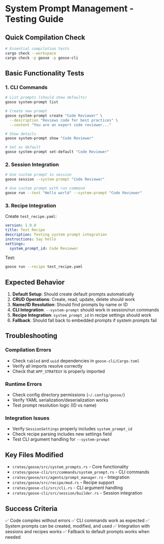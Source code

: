 # System Prompt Management - Testing Guide

## Quick Compilation Check

```bash
# Essential compilation tests
cargo check --workspace
cargo check -p goose -p goose-cli
```

## Basic Functionality Tests

### 1. CLI Commands
```bash
# List prompts (should show defaults)
goose system-prompt list

# Create new prompt
goose system-prompt create "Code Reviewer" \
  --description "Reviews code for best practices" \
  --content "You are an expert code reviewer..."

# Show details
goose system-prompt show "Code Reviewer"

# Set as default
goose system-prompt set-default "Code Reviewer"
```

### 2. Session Integration
```bash
# Use custom prompt in session
goose session --system-prompt "Code Reviewer"

# Use custom prompt with run command
goose run --text "Hello world" --system-prompt "Code Reviewer"
```

### 3. Recipe Integration
Create `test_recipe.yaml`:
```yaml
version: 1.0.0
title: Test Recipe
description: Testing system prompt integration
instructions: Say hello
settings:
  system_prompt_id: Code Reviewer
```

Test:
```bash
goose run --recipe test_recipe.yaml
```

## Expected Behavior

1. **Default Setup**: Should create default prompts automatically
2. **CRUD Operations**: Create, read, update, delete should work
3. **Name/ID Resolution**: Should find prompts by name or ID
4. **CLI Integration**: `--system-prompt` should work in session/run commands
5. **Recipe Integration**: `system_prompt_id` in recipe settings should work
6. **Fallback**: Should fall back to embedded prompts if system prompts fail

## Troubleshooting

### Compilation Errors
- Check `tabled` and `uuid` dependencies in `goose-cli/Cargo.toml`
- Verify all imports resolve correctly
- Check that `APP_STRATEGY` is properly imported

### Runtime Errors
- Check config directory permissions (`~/.config/goose/`)
- Verify YAML serialization/deserialization works
- Test prompt resolution logic (ID vs name)

### Integration Issues
- Verify `SessionSettings` properly includes `system_prompt_id`
- Check recipe parsing includes new settings field
- Test CLI argument handling for `--system-prompt`

## Key Files Modified

- `crates/goose/src/system_prompts.rs` - Core functionality
- `crates/goose-cli/src/commands/system_prompt.rs` - CLI commands
- `crates/goose/src/agents/prompt_manager.rs` - Integration
- `crates/goose/src/recipe/mod.rs` - Recipe support
- `crates/goose-cli/src/cli.rs` - CLI argument handling
- `crates/goose-cli/src/session/builder.rs` - Session integration

## Success Criteria

✅ Code compiles without errors
✅ CLI commands work as expected
✅ System prompts can be created, modified, and used
✅ Integration with sessions and recipes works
✅ Fallback to default prompts works when needed